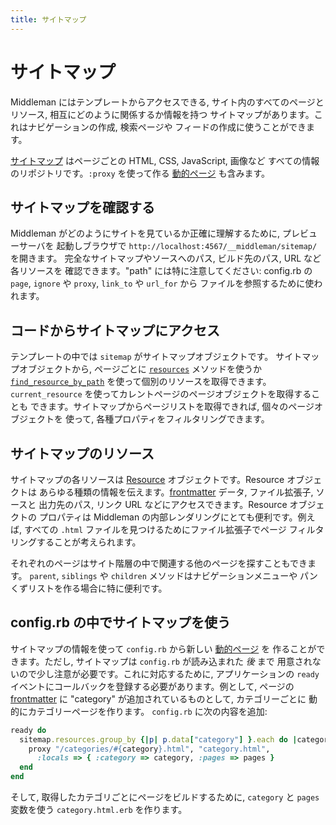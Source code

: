 ```yaml
---
title: サイトマップ
---
```


# サイトマップ

Middleman にはテンプレートからアクセスできる,
サイト内のすべてのページとリソース, 相互にどのように関係するか情報を持つ
サイトマップがあります。これはナビゲーションの作成, 検索ページや
フィードの作成に使うことができます。

[サイトマップ][sitemap] はページごとの HTML, CSS, JavaScript, 画像など
すべての情報のリポジトリです。`:proxy` を使って作る [動的ページ][dynamic pages]
も含みます。

## サイトマップを確認する

Middleman がどのようにサイトを見ているか正確に理解するために, プレビューサーバを
起動しブラウザで `http://localhost:4567/__middleman/sitemap/` を開きます。
完全なサイトマップやソースへのパス, ビルド先のパス, URL など各リソースを
確認できます。"path" には特に注意してください:
config.rb の `page`, `ignore` や `proxy`,  `link_to` や `url_for` から
ファイルを参照するために使われます。

## コードからサイトマップにアクセス

テンプレートの中では `sitemap` がサイトマップオブジェクトです。
サイトマップオブジェクトから, ページごとに [`resources`] メソッドを使うか
[`find_resource_by_path`] を使って個別のリソースを取得できます。
`current_resource` を使ってカレントページのページオブジェクトを取得することも
できます。サイトマップからページリストを取得できれば, 個々のページオブジェクトを
使って, 各種プロパティをフィルタリングできます。

## サイトマップのリソース

サイトマップの各リソースは [Resource] オブジェクトです。Resource オブジェクトは
あらゆる種類の情報を伝えます。[frontmatter] データ, ファイル拡張子, ソースと
出力先のパス, リンク URL などにアクセスできます。Resource オブジェクトの
プロパティは Middleman の内部レンダリングにとても便利です。例えば,
すべての `.html` ファイルを見つけるためにファイル拡張子でページ
フィルタリングすることが考えられます。

それぞれのページはサイト階層の中で関連する他のページを探すこともできます。
`parent`, `siblings` や `children` メソッドはナビゲーションメニューや
パンくずリストを作る場合に特に便利です。

## config.rb の中でサイトマップを使う

サイトマップの情報を使って `config.rb` から新しい [動的ページ][dynamic pages] を
作ることができます。ただし, サイトマップは `config.rb` が読み込まれた *後* まで
用意されないので少し注意が必要です。これに対応するために, アプリケーションの
`ready` イベントにコールバックを登録する必要があります。例として, ページの
[frontmatter] に "category" が追加されているものとして, カテゴリーごとに
動的にカテゴリーページを作ります。
`config.rb` に次の内容を追加:

```ruby
ready do
  sitemap.resources.group_by {|p| p.data["category"] }.each do |category, pages|
    proxy "/categories/#{category}.html", "category.html",
      :locals => { :category => category, :pages => pages }
  end
end
```

そして, 取得したカテゴリごとにページをビルドするために, `category` と `pages`
変数を使う `category.html.erb` を作ります。

  [sitemap]: http://www.rubydoc.info/gems/middleman-core/Middleman/Sitemap
  [dynamic pages]: /jp/advanced/dynamic-pages/
  [`resources`]: http://www.rubydoc.info/gems/middleman-core/Middleman/Sitemap/Store#resources-instance_method
  [`find_resource_by_path`]: http://www.rubydoc.info/gems/middleman-core/Middleman/Sitemap/Store#find_resource_by_path-instance_method
  [Resource]: http://www.rubydoc.info/gems/middleman-core/Middleman/Sitemap/Resource
  [frontmatter]: /jp/basics/frontmatter/
